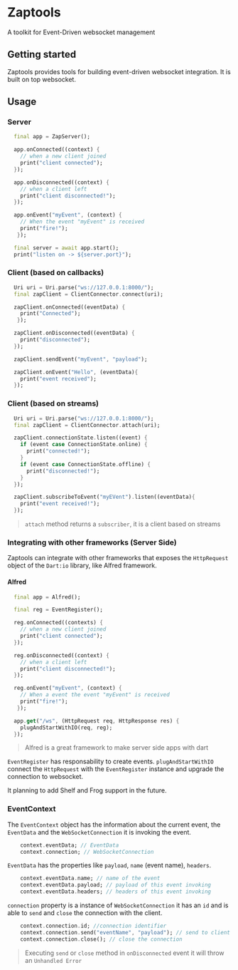 # Zaptools
A toolkit for Event-Driven websocket management

## Getting started

Zaptools provides tools for building event-driven websocket integration. It is built on top websocket.

## Usage

### Server

```dart
  final app = ZapServer();

  app.onConnected((context) {
    // when a new client joined
    print("client connected");
  });

  app.onDisconnected((context) {
    // when a client left
    print("client disconnected!");
  });

  app.onEvent("myEvent", (context) {
    // When the event "myEvent" is received
    print("fire!");
   });

  final server = await app.start();
  print("listen on -> ${server.port}");
```

### Client (based on callbacks)

```dart
  Uri uri = Uri.parse("ws://127.0.0.1:8000/");
  final zapClient = ClientConnector.connect(uri);

  zapClient.onConnected((eventData) {
    print("Connected");
   });

  zapClient.onDisconnected((eventData) {
    print("disconnected");
  });

  zapClient.sendEvent("myEvent", "payload");

  zapClient.onEvent("Hello", (eventData){
    print("event received");
  });

```

### Client (based on streams)

```dart
  Uri uri = Uri.parse("ws://127.0.0.1:8000/");
  final zapClient = ClientConnector.attach(uri);

  zapClient.connectionState.listen((event) {
    if (event case ConnectionState.online) {
      print("connected!");
    }
    if (event case ConnectionState.offline) {
      print("disconnected!");
    }
  });

  zapClient.subscribeToEvent("myEVent").listen((eventData){
    print("event received!");
  });

```
> `attach` method returns a `subscriber`, it is a client based on streams

### Integrating with other frameworks (Server Side)

Zaptools can integrate with other frameworks that exposes the `HttpRequest` object of the `Dart:io` library, like Alfred framework.

#### Alfred
```dart
  final app = Alfred();

  final reg = EventRegister();

  reg.onConnected((contexts) {
    // when a new client joined
    print("client connected");
  });

  reg.onDisconnected((context) {
    // when a client left
    print("client disconnected!");
  });

  reg.onEvent("myEvent", (context) {
    // When a event the event "myEvent" is received
    print("fire!");
   });

  app.get("/ws", (HttpRequest req, HttpResponse res) {
    plugAndStartWithIO(req, reg);
  });
```
> Alfred is a great framework to make server side apps with dart

`EventRegister` has responsability to create events.
`plugAndStartWithIO` connect the `HttpRequest` with the `EventRegister` instance and upgrade the connection to websocket.

It planning to add Shelf and Frog support in the future.

### EventContext

The `EventContext` object has the information about the current event, the `EventData` and the `WebSocketConnection` it is invoking the event.

```dart
    context.eventData; // EventData
    context.connection; // WebSocketConnection

```

`EventData` has the properties like `payload`, `name` (event name), `headers`.
```dart
    context.eventData.name; // name of the event
    context.eventData.payload; // payload of this event invoking
    context.eventData.headers; // headers of this event invoking
```
`connection` property is a instance of `WebSocketConnection` it has an `id` and is able to `send` and `close` the connection with the client.
```dart
    context.connection.id; //connection identifier
    context.connection.send("eventName", "payload"); // send to client
    context.connection.close(); // close the connection
```
> Executing `send` or `close` method in `onDisconnected` event it will throw an `Unhandled Error`

